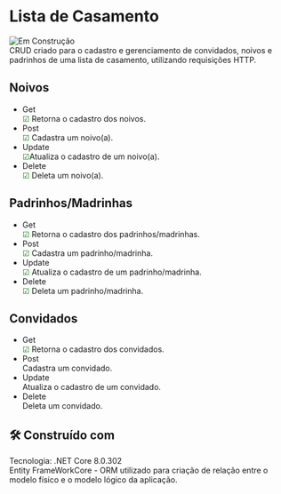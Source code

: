 # Lista de Casamento  
![Em Construção](https://img.shields.io/badge/status-em%20construção-yellow)  
CRUD criado para o cadastro e gerenciamento de convidados, noivos e padrinhos de uma lista de casamento, utilizando requisições HTTP.

## Noivos
- Get  
<span style="color: green;">☑</span> Retorna o cadastro dos noivos.
- Post  
<span style="color: green;">☑</span> Cadastra um noivo(a).
- Update  
<span style="color: green;">☑</span>Atualiza o cadastro de um noivo(a).
- Delete  
<span style="color: green;">☑</span> Deleta um noivo(a).  
## Padrinhos/Madrinhas  
- Get  
<span style="color: green;">☑</span> Retorna o cadastro dos padrinhos/madrinhas.
- Post  
  <span style="color: green;">☑</span> Cadastra um padrinho/madrinha.
- Update  
  <span style="color: green;">☑</span> Atualiza o cadastro de um padrinho/madrinha.
- Delete  
 <span style="color: green;">☑</span> Deleta um padrinho/madrinha.
## Convidados  
- Get  
<span style="color: green;">☑</span> Retorna o cadastro dos convidados.
- Post  
  Cadastra um convidado.
- Update  
  Atualiza o cadastro de um convidado.
- Delete  
 Deleta um convidado.
## 🛠️ Construído com  
Tecnologia: .NET Core 8.0.302  
Entity FrameWorkCore - ORM utilizado para criação de relação entre o modelo físico e o modelo lógico da aplicação.
  
 
